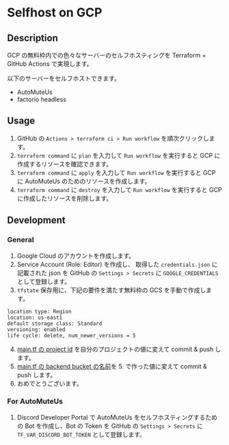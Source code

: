 # Selfhost on GCP
## Description
GCP の無料枠内での色々なサーバーのセルフホスティングを Terraform + GitHub Actions で実現します。

以下のサーバーをセルフホストできます。
- AutoMuteUs
- factorio headless

## Usage
1. GitHub の `Actions > terraform ci > Run workflow` を順次クリックします。
2. `terraform command` に `plan` を入力して `Run workflow` を実行すると GCP に作成するリソースを確認できます。
3. `terraform command` に `apply` を入力して `Run workflow` を実行すると GCP に AutoMuteUs のためのリソースを作成します。
4. `terraform command` に `destroy` を入力して `Run workflow` を実行すると GCP に作成したリソースを削除します。

## Development
### General
1. Google Cloud のアカウントを作成します。
2. Service Account (Role: Editor) を作成し、 取得した `credentials.json` に記載された json を GitHub の `Settings > Secrets` に `GOOGLE_CREDENTIALS` として登録します。
3. `tfstate` 保存用に、下記の要件を満たす無料枠の GCS を手動で作成します。
```
location type: Region
location: us-east1
default storage class: Standard
versioning: enabled
life cycle: delete, num_newer_versions = 5
```
4. [main.tf の project id](https://github.com/k-seta/automuteus-selfhost-gcp/blob/master/main.tf#L2) を自分のプロジェクトの値に変えて commit & push します。
5. [main.tf の backend bucket の名前](https://github.com/k-seta/automuteus-selfhost-gcp/blob/master/main.tf#L9)を 5. で作った値に変えて commit & push します。
6. おめでとうございます。

### For AutoMuteUs
1. Discord Developer Portal で AutoMuteUs をセルフホスティングするための Bot を作成し、Bot の Token を GitHub の `Settings > Secrets` に `TF_VAR_DISCORD_BOT_TOKEN` として登録します。
